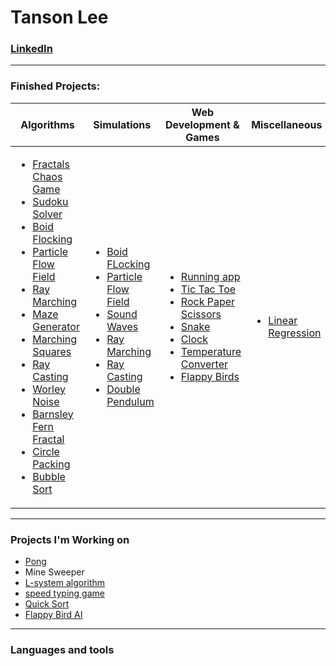 # Tanson Lee

### [LinkedIn](www.linkedin.com/in/tanson-lee)

---

### Finished Projects:

| Algorithms | Simulations | Web Development & Games | Miscellaneous |
| --- | --- | --- | --- |
| <ul><li>[Fractals Chaos Game](https://github.com/tansonlee/fractals-with-chaos-game)</li><li>[Sudoku Solver](https://github.com/tansonlee/sudoku-solver)</li><li>[Boid Flocking](https://github.com/tansonlee/flocking-simulation)</li><li>[Particle Flow Field](https://github.com/tansonlee/particle-flow-field)</li><li>[Ray Marching](https://github.com/tansonlee/ray-marching)</li><li>[Maze Generator](https://github.com/tansonlee/maze-generator)</li><li>[Marching Squares](https://github.com/tansonlee/marching-squares)</li><li>[Ray Casting](https://github.com/tansonlee/2D-raycasting)</li><li>[Worley Noise](https://github.com/tansonlee/worley-noise)</li><li>[Barnsley Fern Fractal](https://github.com/tansonlee/barnsley-fern)</li><li>[Circle Packing](https://github.com/tansonlee/circle-packing)</li><li>[Bubble Sort](https://github.com/tansonlee/bubble-sort)</li></ul> | <ul><li>[Boid FLocking](https://github.com/tansonlee/flocking-simulation)</li><li>[Particle Flow Field](https://github.com/tansonlee/particle-flow-field)</li><li>[Sound Waves](https://github.com/tansonlee/sound-wave-simulator)</li><li>[Ray Marching](https://github.com/tansonlee/ray-marching)</li><li>[Ray Casting](https://github.com/tansonlee/2D-raycasting)</li><li>[Double Pendulum](https://github.com/tansonlee/double-pendulum)</li></ul> | <ul><li>[Running app](https://github.com/tansonlee/running-app)</li><li>[Tic Tac Toe](https://github.com/tansonlee/tic-tac-toe)</li><li>[Rock Paper Scissors](https://github.com/tansonlee/rock-paper-scissors)</li><li>[Snake](https://github.com/tansonlee/snake)</li><li>[Clock](https://github.com/tansonlee/clock)</li><li>[Temperature Converter](https://github.com/tansonlee/temperature-converter)</li><li>[Flappy Birds](https://github.com/tansonlee/flappy-birds)</li></ul> | <ul><li>[Linear Regression](https://github.com/tansonlee/gradient-decent-linear-regression)</li></ul> |

---

<!--
Algorithms
<ul>
<li>[Fractals Chaos Game](https://github.com/tansonlee/fractals-with-chaos-game)</li>
<li>[Sudoku Solver](https://github.com/tansonlee/sudoku-solver)</li>
<li>[Boid Flocking](https://github.com/tansonlee/flocking-simulation)</li>
<li>[Particle Flow Field](https://github.com/tansonlee/particle-flow-field)</li>
<li>[Ray Marching](https://github.com/tansonlee/ray-marching)</li>
<li>[Maze Generator](https://github.com/tansonlee/maze-generator)</li>
<li>[Marching Squares](https://github.com/tansonlee/marching-squares)</li>
<li>[Ray Casting](https://github.com/tansonlee/2D-raycasting)</li>
<li>[Barnsley Fern](https://github.com/tansonlee/barnsley-fern)</li>
<li>[Circle Packing](https://github.com/tansonlee/circle-packing)</li>
<li>[Bubble Sort](https://github.com/tansonlee/bubble-sort)</li>
</ul> -->

<!-- Simulations
<ul>
<li>[Boid FLocking](https://github.com/tansonlee/flocking-simulation)</li>
<li>[Particle Flow Field](https://github.com/tansonlee/particle-flow-field)</li>
<li>[Sound Waves](https://github.com/tansonlee/sound-wave-simulator)</li>
<li>[Ray Marching](https://github.com/tansonlee/ray-marching)</li>
<li>[Ray Casting](https://github.com/tansonlee/2D-raycasting)</li>
<li>[Double Pendulum](https://github.com/tansonlee/double-pendulum)</li>
</ul> -->

<!-- Miscellaneous
<ul>
<li>[Linear Regression](https://github.com/tansonlee/gradient-decent-linear-regression)</li>
</ul> -->

### Projects I'm Working on

-   [Pong](https://github.com/tansonlee/pong)
-   Mine Sweeper
-   [L-system algorithm](https://github.com/tansonlee/l-system-fractals)
-   [speed typing game](https://github.com/tansonlee/speed-typing)
-   [Quick Sort](https://github.com/tansonlee/quick-sort)
-   [Flappy Bird AI](https://github.com/tansonlee/flappy-bird-neuroevolution)

---

### Languages and tools
